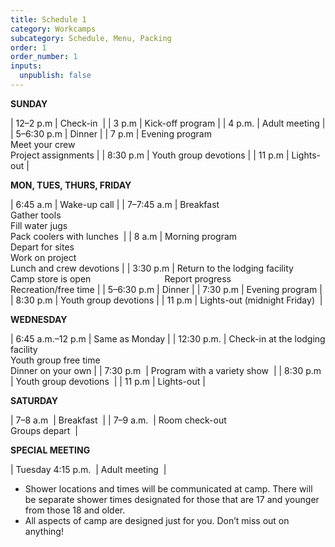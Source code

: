 ```yaml
---
title: Schedule 1
category: Workcamps
subcategory: Schedule, Menu, Packing
order: 1
order_number: 1
inputs:
  unpublish: false
---
```

**SUNDAY**

| 12–2 p.m | Check-in&nbsp; |
| 3 p.m | Kick-off program |
| 4 p.m. | Adult meeting |
| 5–6:30 p.m | Dinner |
| 7 p.m | Evening program<br>Meet your crew<br>Project assignments |
| 8:30 p.m | Youth group devotions |
| 11 p.m | Lights-out |

**MON, TUES, THURS, FRIDAY**

| 6:45 a.m | Wake-up call |
| 7–7:45 a.m | Breakfast<br>Gather tools<br>Fill water jugs<br>Pack coolers with lunches&nbsp; |
| 8 a.m | Morning program&nbsp;<br>Depart for sites<br>Work on project<br>Lunch and crew devotions |
| 3:30 p.m | Return to the lodging facility<br>Camp store is open&nbsp; &nbsp; &nbsp; &nbsp; &nbsp; &nbsp; &nbsp; &nbsp; &nbsp; &nbsp; &nbsp; &nbsp; &nbsp; &nbsp; &nbsp; Report progress<br>Recreation/free time |
| 5–6:30 p.m | Dinner |
| 7:30 p.m | Evening program |
| 8:30 p.m | Youth group devotions |
| 11 p.m | Lights-out (midnight Friday)&nbsp; |

**WEDNESDAY**&nbsp;

| 6:45 a.m.–12 p.m | Same as Monday |
| 12:30 p.m. | Check-in at the lodging facility<br>Youth group free time<br>Dinner on your own |
| 7:30 p.m&nbsp; | Program with a variety show&nbsp; |
| 8:30 p.m&nbsp; | Youth group devotions&nbsp; |
| 11 p.m | Lights-out |

**SATURDAY**&nbsp;

| 7–8 a.m&nbsp; | Breakfast&nbsp; |
| 7–9 a.m.&nbsp; | Room check-out&nbsp;<br>Groups depart&nbsp; |

**SPECIAL MEETING**&nbsp;

| Tuesday 4:15 p.m.&nbsp; | Adult meeting&nbsp; |

* Shower locations and times will be communicated at camp. There will be separate shower times designated for those that are 17 and younger from those 18 and older.&nbsp;
* All aspects of camp are designed just for you. Don’t miss out on anything!&nbsp;